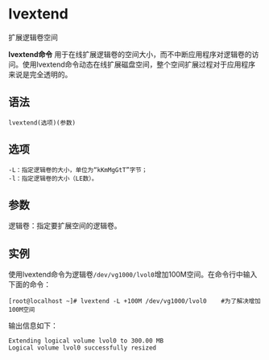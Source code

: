 lvextend
===

扩展逻辑卷空间


**lvextend命令** 用于在线扩展逻辑卷的空间大小，而不中断应用程序对逻辑卷的访问。使用lvextend命令动态在线扩展磁盘空间，整个空间扩展过程对于应用程序来说是完全透明的。

##  语法

```
lvextend(选项)(参数)
```

##  选项

```
-L：指定逻辑卷的大小，单位为“kKmMgGtT”字节；
-l：指定逻辑卷的大小（LE数）。
```

##  参数

逻辑卷：指定要扩展空间的逻辑卷。

##  实例

使用lvextend命令为逻辑卷`/dev/vg1000/lvol0`增加100M空间。在命令行中输入下面的命令：

```
[root@localhost ~]# lvextend -L +100M /dev/vg1000/lvol0    #为了解决增加100M空间
```

输出信息如下：

```
Extending logical volume lvol0 to 300.00 MB  
Logical volume lvol0 successfully resized
```


